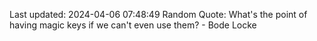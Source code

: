 Last updated: 2024-04-06 07:48:49
Random Quote: What's the point of having magic keys if we can't even use them? - Bode Locke
